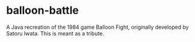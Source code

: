 # balloon-battle
A Java recreation of the 1984 game Balloon Fight, originally developed by Satoru Iwata. This is meant as a tribute.
